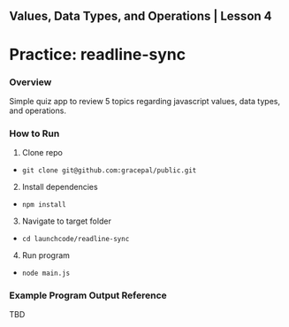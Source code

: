 ## Values, Data Types, and Operations | Lesson 4

# Practice: readline-sync

### Overview

Simple quiz app to review 5 topics regarding javascript values, data types, and operations.

### How to Run

1. Clone repo

- `git clone git@github.com:gracepal/public.git`

2. Install dependencies

- `npm install`

3. Navigate to target folder

- `cd launchcode/readline-sync`

4. Run program

- `node main.js`

### Example Program Output Reference

TBD
